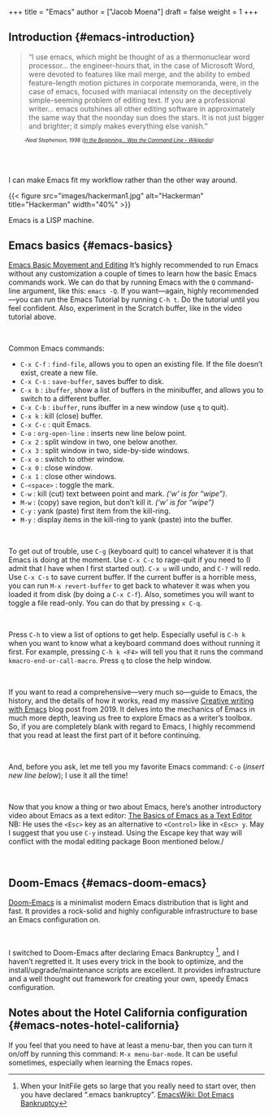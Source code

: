+++
title = "Emacs"
author = ["Jacob Moena"]
draft = false
weight = 1
+++

## Introduction {#emacs-introduction}

> “I use emacs, which might be thought of as a thermonuclear word processor... the engineer-hours that, in the case of Microsoft Word, were devoted to features like mail merge, and the ability to embed feature-length motion pictures in corporate memoranda, were, in the case of emacs, focused with maniacal intensity on the deceptively simple-seeming problem of editing text. If you are a professional writer... emacs outshines all other editing software in approximately the same way that the noonday sun does the stars. It is not just bigger and brighter; it simply makes everything else vanish.”

<div style="font-size:0.7em;font-style:italic;padding-left:30px;padding-bottom:40px;">

-Neal Stephenson, 1998 ([In the Beginning... Was the Command Line - Wikipedia](https://en.wikipedia.org/wiki/In_the_Beginning..._Was_the_Command_Line))

</div>

I can make Emacs fit my workflow rather than the other way around.

{{< figure src="images/hackerman1.jpg" alt="Hackerman" title="Hackerman" width="40%" >}}

Emacs is a LISP machine.


## Emacs basics {#emacs-basics}

[Emacs Basic Movement and Editing](RuiBsWQeeTs)
It’s highly recommended to run Emacs without any customization a couple of times to learn how the basic Emacs commands work. We can do that by running Emacs with the `Q` command-line argument, like this: `emacs -Q`. If you want—again, highly recommended—you can run the Emacs Tutorial by running `C-h t`. Do the tutorial until you feel confident. Also, experiment in the Scratch buffer, like in the video tutorial above.

<br/>

Common Emacs commands:

-   `C-x C-f` : `find-file`, allows you to open an existing file. If the file doesn’t exist, create a new file.
-   `C-x C-s` : `save-buffer`, saves buffer to disk.
-   `C-x b` : `ibuffer`, show a list of buffers in the minibuffer, and allows you to switch to a different buffer.
-   `C-x C-b` : `ibuffer`, runs ibuffer in a new window (use `q` to quit).
-   `C-x k` : kill (close) buffer.
-   `C-x C-c` : quit Emacs.
-   `C-o` : `org-open-line` : inserts new line below point.
-   `C-x 2` : split window in two, one below another.
-   `C-x 3` : split window in two, side-by-side windows.
-   `C-x o` : switch to other window.
-   `C-x 0` : close window.
-   `C-x 1` : close other windows.
-   `C-<space>` : toggle the mark.
-   `C-w` : kill (cut) text between point and mark. _(‘w’ is for “wipe”)_.
-   `M-w` : (copy) save region, but don’t kill it. _(‘w’ is for “wipe”)_
-   `C-y` : yank (paste) first item from the kill-ring.
-   `M-y` : display items in the kill-ring to yank (paste) into the buffer.

<br/>

To get out of trouble, use `C-g` (keyboard quit) to cancel whatever it is that Emacs is doing at the moment. Use `C-x C-c` to rage-quit if you need to (I admit that I have when I first started out). `C-x u` will undo, and `C-?` will redo. Use `C-x C-s` to save current buffer. If the current buffer is a horrible mess, you can run `M-x revert-buffer` to get back to whatever it was when you loaded it from disk (by doing a `C-x C-f`). Also, sometimes you will want to toggle a file read-only. You can do that by pressing `x C-q`.

<br/>

Press `C-h` to view a list of options to get help. Especially useful is `C-h k` when you want to know what a keyboard command does without running it first. For example, pressing `C-h k <F4>` will tell you that it runs the command `kmacro-end-or-call-macro`. Press `q` to close the help window.

<br/>

If you want to read a comprehensive—very much so—guide to Emacs, the history, and the details of how it works, read my massive [Creative writing with Emacs](https://jacmoes.wordpress.com/2019/09/24/creative-writing-with-emacs/) blog post from 2019. It delves into the mechanics of Emacs in much more depth, leaving us free to explore Emacs as a writer’s toolbox. So, if you are completely blank with regard to Emacs, I highly recommend that you read at least the first part of it before continuing.

<br/>

And, before you ask, let me tell you my favorite Emacs command: `C-o` (_insert new line below_); I use it all the time!

<br/>

Now that you know a thing or two about Emacs, here’s another introductory video about Emacs as a text editor:
[The Basics of Emacs as a Text Editor](jPkIaqSh3cA)
NB: He uses the `<Esc>` key as an alternative to `<Control>` like in `<Esc> y`. May I suggest that you use `C-y` instead. Using the Escape key that way will conflict with the modal editing package Boon mentioned below./

<br/>


## Doom-Emacs {#emacs-doom-emacs}

[Doom-Emacs](https://github.com/hlissner/doom-emacs) is a minimalist modern Emacs distribution that is light and fast. It provides a rock-solid and highly configurable infrastructure to base an Emacs configuration on.

<br/>

I switched to Doom-Emacs after declaring Emacs Bankruptcy&nbsp;[^fn:1], and I haven’t regretted it. It uses every trick in the book to optimize, and the install/upgrade/maintenance scripts are excellent. It provides infrastructure and a well thought out framework for creating your own, speedy Emacs configuration.


## Notes about the Hotel California configuration {#emacs-notes-hotel-california}

If you feel that you need to have at least a menu-bar, then you can turn it on/off by running this command: `M-x menu-bar-mode`. It can be useful sometimes, especially when learning the Emacs ropes.

[^fn:1]: When your InitFile gets so large that you really need to start over, then you have declared “.emacs bankruptcy”. [EmacsWiki: Dot Emacs Bankruptcy](https://www.emacswiki.org/emacs/DotEmacsBankruptcy)